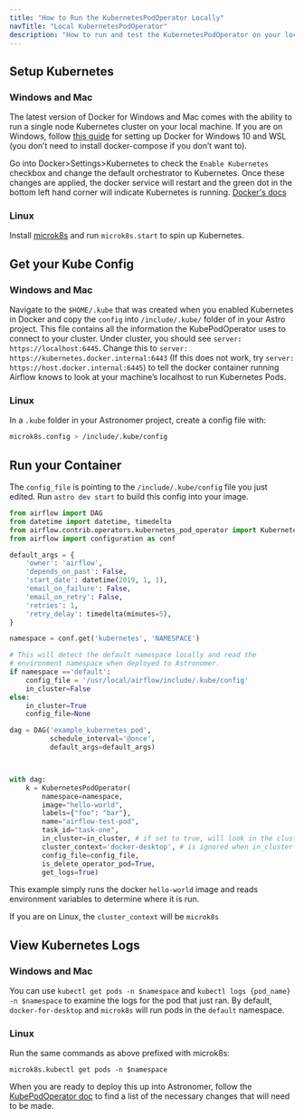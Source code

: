 ```yaml
---
title: "How to Run the KubernetesPodOperator Locally"
navTitle: "Local KubernetesPodOperator"
description: "How to run and test the KubernetesPodOperator on your local machine."
---
```


## Setup Kubernetes

### Windows and Mac

The latest version of Docker for Windows and Mac comes with the ability to run a single node Kubernetes cluster on your local machine. If you are on Windows, follow [this guide](https://nickjanetakis.com/blog/setting-up-docker-for-windows-and-wsl-to-work-flawlessly) for setting up Docker for Windows 10 and WSL (you don’t need to install docker-compose if you don’t want to).

Go into Docker>Settings>Kubernetes to check the `Enable Kubernetes` checkbox and change the default orchestrator to Kubernetes. Once these changes are applied, the docker service will restart and the green dot in the bottom left hand corner will indicate Kubernetes is running. [Docker's docs](https://docs.docker.com/docker-for-mac/#kubernetes)

### Linux

Install [microk8s](https://microk8s.io/) and run `microk8s.start` to spin up Kubernetes.

## Get your Kube Config

### Windows and Mac

Navigate to the `$HOME/.kube` that was created when you enabled Kubernetes in Docker and copy the `config` into `/include/.kube/` folder of in your Astro project. This file contains all the information the KubePodOperator uses to connect to your cluster. Under cluster, you should see `server: https://localhost:6445`. Change this to `server: https://kubernetes.docker.internal:6443` (If this does not work, try `server: https://host.docker.internal:6445`) to tell the docker container running Airflow knows to look at your machine’s localhost to run Kubernetes Pods.

### Linux

In a `.kube` folder in your Astronomer project, create a config file with:

```bash
microk8s.config > /include/.kube/config
```

## Run your Container

The `config_file` is pointing to the `/include/.kube/config` file you just edited. Run `astro dev start` to build this config into your image.

```python
from airflow import DAG
from datetime import datetime, timedelta
from airflow.contrib.operators.kubernetes_pod_operator import KubernetesPodOperator
from airflow import configuration as conf

default_args = {
    'owner': 'airflow',
    'depends_on_past': False,
    'start_date': datetime(2019, 1, 1),
    'email_on_failure': False,
    'email_on_retry': False,
    'retries': 1,
    'retry_delay': timedelta(minutes=5),
}

namespace = conf.get('kubernetes', 'NAMESPACE')

# This will detect the default namespace locally and read the
# environment namespace when deployed to Astronomer.
if namespace =='default':
    config_file = '/usr/local/airflow/include/.kube/config'
    in_cluster=False
else:
    in_cluster=True
    config_file=None

dag = DAG('example_kubernetes_pod',
          schedule_interval='@once',
          default_args=default_args)



with dag:
    k = KubernetesPodOperator(
        namespace=namespace,
        image="hello-world",
        labels={"foo": "bar"},
        name="airflow-test-pod",
        task_id="task-one",
        in_cluster=in_cluster, # if set to true, will look in the cluster, if false, looks for file
        cluster_context='docker-desktop', # is ignored when in_cluster is set to True
        config_file=config_file,
        is_delete_operator_pod=True,
        get_logs=True)

```

This example simply runs the docker `hello-world` image and reads environment variables to determine where it is run.

If you are on Linux, the `cluster_context` will be `microk8s`

## View Kubernetes Logs

### Windows and Mac

You can use `kubectl get pods -n $namespace` and `kubectl logs {pod_name} -n $namespace` to examine the logs for the pod that just ran. By default, `docker-for-desktop` and `microk8s` will run pods in the `default` namespace.

### Linux

Run the same commands as above prefixed with microk8s:
```
microk8s.kubectl get pods -n $namespace
```

When you are ready to deploy this up into Astronomer, follow the [KubePodOperator doc](/docs/enterprise/v0.23/customize-airflow/kubepodoperator/) to find a list of the necessary changes that will need to be made.
